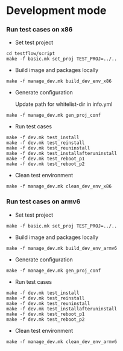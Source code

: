 # Development mode
### Run test cases on x86
* Set test project
```
cd testflow/script
make -f basic.mk set_proj TEST_PROJ=../..
```
* Build image and packages locally
```
make -f manage_dev.mk build_dev_env_x86
```

* Generate configuration 

	Update path for whitelist-dir in info.yml
```
make -f manage_dev.mk gen_proj_conf 
```

* Run test cases

```
make -f dev.mk test_install
make -f dev.mk test_reinstall
make -f dev.mk test_reuninstall
make -f dev.mk test_installafteruninstall
make -f dev.mk test_reboot_p1
make -f dev.mk test_reboot_p2
```
* Clean test environment
```
make -f manage_dev.mk clean_dev_env_x86 
```



### Run test cases on armv6
* Set test project
```
make -f basic.mk set_proj TEST_PROJ=../..
```
* Build image and packages locally
```
make -f manage_dev.mk build_dev_env_armv6
```

* Generate configuration 
```
make -f manage_dev.mk gen_proj_conf 
```



* Run test cases
```
make -f dev.mk test_install
make -f dev.mk test_reinstall
make -f dev.mk test_reuninstall
make -f dev.mk test_installafteruninstall
make -f dev.mk test_reboot_p1
make -f dev.mk test_reboot_p2
```


* Clean test environment
```
make -f manage_dev.mk clean_dev_env_armv6
```
